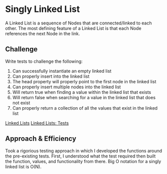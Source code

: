 # Singly Linked List
A Linked List is a sequence of Nodes that are connected/linked to each other. The most defining feature of a Linked List is that each Node references the next Node in the link.

## Challenge

Write tests to challenge the following:

1. Can successfully instantiate an empty linked list
2. Can properly insert into the linked list
3. The head property will properly point to the first node in the linked list
4. Can properly insert multiple nodes into the linked list
5. Will return true when finding a value within the linked list that exists
6. Will return false when searching for a value in the linked list that does not exist
7. Can properly return a collection of all the values that exist in the linked list

[Linked Lists](python/data_structures/linked_list.py)
[Linked Lists: Tests](python/tests/data_structures/test_linked_list.py)

## Approach & Efficiency
Took a rigorious testing approach in which I developed the functions around the pre-existing tests. First, I understood what the test required then built the function, values, and functionality from there. Big O notation for a singly linked list is O(N).



